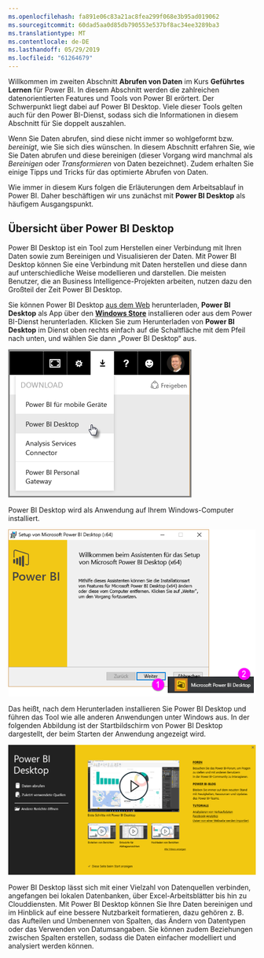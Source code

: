 ```yaml
---
ms.openlocfilehash: fa891e06c83a21ac8fea299f068e3b95ad019062
ms.sourcegitcommit: 60dad5aa0d85db790553e537bf8ac34ee3289ba3
ms.translationtype: MT
ms.contentlocale: de-DE
ms.lasthandoff: 05/29/2019
ms.locfileid: "61264679"
---
```

Willkommen im zweiten Abschnitt **Abrufen von Daten** im Kurs **Geführtes Lernen** für Power BI. In diesem Abschnitt werden die zahlreichen datenorientierten Features und Tools von Power BI erörtert. Der Schwerpunkt liegt dabei auf Power BI Desktop. Viele dieser Tools gelten auch für den Power BI-Dienst, sodass sich die Informationen in diesem Abschnitt für Sie doppelt auszahlen.

Wenn Sie Daten abrufen, sind diese nicht immer so wohlgeformt bzw. *bereinigt*, wie Sie sich dies wünschen. In diesem Abschnitt erfahren Sie, wie Sie Daten abrufen und diese bereinigen (dieser Vorgang wird manchmal als *Bereinigen* oder *Transformieren* von Daten bezeichnet). Zudem erhalten Sie einige Tipps und Tricks für das optimierte Abrufen von Daten.

Wie immer in diesem Kurs folgen die Erläuterungen dem Arbeitsablauf in Power BI. Daher beschäftigen wir uns zunächst mit **Power BI Desktop** als häufigem Ausgangspunkt.

## <a name="an-overview-of-power-bi-desktop"></a>Übersicht über Power BI Desktop
Power BI Desktop ist ein Tool zum Herstellen einer Verbindung mit Ihren Daten sowie zum Bereinigen und Visualisieren der Daten. Mit Power BI Desktop können Sie eine Verbindung mit Daten herstellen und diese dann auf unterschiedliche Weise modellieren und darstellen. Die meisten Benutzer, die an Business Intelligence-Projekten arbeiten, nutzen dazu den Großteil der Zeit Power BI Desktop.

Sie können Power BI Desktop [aus dem Web](http://go.microsoft.com/fwlink/?LinkID=521662) herunterladen, **Power BI Desktop** als App über den [**Windows Store**](http://aka.ms/pbidesktopstore) installieren oder aus dem Power BI-Dienst herunterladen. Klicken Sie zum Herunterladen von **Power BI Desktop** im Dienst oben rechts einfach auf die Schaltfläche mit dem Pfeil nach unten, und wählen Sie dann „Power BI Desktop“ aus.

![](media/1-1-overview-of-power-bi-desktop/1-1_1.png)

Power BI Desktop wird als Anwendung auf Ihrem Windows-Computer installiert.

![](media/1-1-overview-of-power-bi-desktop/1-1_2.png)

Das heißt, nach dem Herunterladen installieren Sie Power BI Desktop und führen das Tool wie alle anderen Anwendungen unter Windows aus. In der folgenden Abbildung ist der Startbildschirm von Power BI Desktop dargestellt, der beim Starten der Anwendung angezeigt wird.

![](media/1-1-overview-of-power-bi-desktop/1-1_3.png)

Power BI Desktop lässt sich mit einer Vielzahl von Datenquellen verbinden, angefangen bei lokalen Datenbanken, über Excel-Arbeitsblätter bis hin zu Clouddiensten. Mit Power BI Desktop können Sie Ihre Daten bereinigen und im Hinblick auf eine bessere Nutzbarkeit formatieren, dazu gehören z. B. das Aufteilen und Umbenennen von Spalten, das Ändern von Datentypen oder das Verwenden von Datumsangaben. Sie können zudem Beziehungen zwischen Spalten erstellen, sodass die Daten einfacher modelliert und analysiert werden können.

